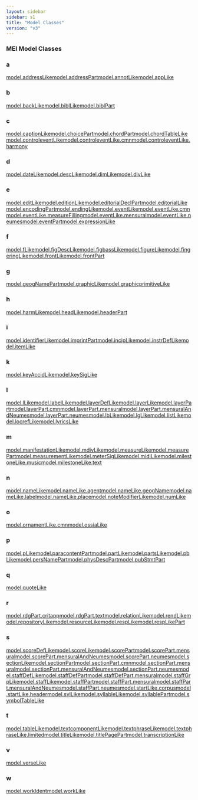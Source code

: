 ```yaml
---
layout: sidebar
sidebar: s1
title: "Model Classes"
version: "v3"
---
```

<div>
   <h3 class="widget-title">MEI Model Classes</h3>
   <div class="textwidget">
      <div class="sortedInitials well a">
         <h3>a</h3><a class="link_odd_classSpec chip a" href="{{ site.baseurl }}/{{ page.version }}/model-classes/model.addresslike.html">model.addressLike</a><a class="link_odd_classSpec chip a" href="{{ site.baseurl }}/{{ page.version }}/model-classes/model.addresspart.html">model.addressPart</a><a class="link_odd_classSpec chip a" href="{{ site.baseurl }}/{{ page.version }}/model-classes/model.annotlike.html">model.annotLike</a><a class="link_odd_classSpec chip a" href="{{ site.baseurl }}/{{ page.version }}/model-classes/model.applike.html">model.appLike</a></div>
      <div class="sortedInitials well b">
         <h3>b</h3><a class="link_odd_classSpec chip b" href="{{ site.baseurl }}/{{ page.version }}/model-classes/model.backlike.html">model.backLike</a><a class="link_odd_classSpec chip b" href="{{ site.baseurl }}/{{ page.version }}/model-classes/model.bibllike.html">model.biblLike</a><a class="link_odd_classSpec chip b" href="{{ site.baseurl }}/{{ page.version }}/model-classes/model.biblpart.html">model.biblPart</a></div>
      <div class="sortedInitials well c">
         <h3>c</h3><a class="link_odd_classSpec chip c" href="{{ site.baseurl }}/{{ page.version }}/model-classes/model.captionlike.html">model.captionLike</a><a class="link_odd_classSpec chip c" href="{{ site.baseurl }}/{{ page.version }}/model-classes/model.choicepart.html">model.choicePart</a><a class="link_odd_classSpec chip c" href="{{ site.baseurl }}/{{ page.version }}/model-classes/model.chordpart.html">model.chordPart</a><a class="link_odd_classSpec chip c" href="{{ site.baseurl }}/{{ page.version }}/model-classes/model.chordtablelike.html">model.chordTableLike</a><a class="link_odd_classSpec chip c" href="{{ site.baseurl }}/{{ page.version }}/model-classes/model.controleventlike.html">model.controleventLike</a><a class="link_odd_classSpec chip c" href="{{ site.baseurl }}/{{ page.version }}/model-classes/model.controleventlike.cmn.html">model.controleventLike.cmn</a><a class="link_odd_classSpec chip c" href="{{ site.baseurl }}/{{ page.version }}/model-classes/model.controleventlike.harmony.html">model.controleventLike.harmony</a></div>
      <div class="sortedInitials well d">
         <h3>d</h3><a class="link_odd_classSpec chip d" href="{{ site.baseurl }}/{{ page.version }}/model-classes/model.datelike.html">model.dateLike</a><a class="link_odd_classSpec chip d" href="{{ site.baseurl }}/{{ page.version }}/model-classes/model.desclike.html">model.descLike</a><a class="link_odd_classSpec chip d" href="{{ site.baseurl }}/{{ page.version }}/model-classes/model.dimlike.html">model.dimLike</a><a class="link_odd_classSpec chip d" href="{{ site.baseurl }}/{{ page.version }}/model-classes/model.divlike.html">model.divLike</a></div>
      <div class="sortedInitials well e">
         <h3>e</h3><a class="link_odd_classSpec chip e" href="{{ site.baseurl }}/{{ page.version }}/model-classes/model.editlike.html">model.editLike</a><a class="link_odd_classSpec chip e" href="{{ site.baseurl }}/{{ page.version }}/model-classes/model.editionlike.html">model.editionLike</a><a class="link_odd_classSpec chip e" href="{{ site.baseurl }}/{{ page.version }}/model-classes/model.editorialdeclpart.html">model.editorialDeclPart</a><a class="link_odd_classSpec chip e" href="{{ site.baseurl }}/{{ page.version }}/model-classes/model.editoriallike.html">model.editorialLike</a><a class="link_odd_classSpec chip e" href="{{ site.baseurl }}/{{ page.version }}/model-classes/model.encodingpart.html">model.encodingPart</a><a class="link_odd_classSpec chip e" href="{{ site.baseurl }}/{{ page.version }}/model-classes/model.endinglike.html">model.endingLike</a><a class="link_odd_classSpec chip e" href="{{ site.baseurl }}/{{ page.version }}/model-classes/model.eventlike.html">model.eventLike</a><a class="link_odd_classSpec chip e" href="{{ site.baseurl }}/{{ page.version }}/model-classes/model.eventlike.cmn.html">model.eventLike.cmn</a><a class="link_odd_classSpec chip e" href="{{ site.baseurl }}/{{ page.version }}/model-classes/model.eventlike.measurefilling.html">model.eventLike.measureFilling</a><a class="link_odd_classSpec chip e" href="{{ site.baseurl }}/{{ page.version }}/model-classes/model.eventlike.mensural.html">model.eventLike.mensural</a><a class="link_odd_classSpec chip e" href="{{ site.baseurl }}/{{ page.version }}/model-classes/model.eventlike.neumes.html">model.eventLike.neumes</a><a class="link_odd_classSpec chip e" href="{{ site.baseurl }}/{{ page.version }}/model-classes/model.eventpart.html">model.eventPart</a><a class="link_odd_classSpec chip e" href="{{ site.baseurl }}/{{ page.version }}/model-classes/model.expressionlike.html">model.expressionLike</a></div>
      <div class="sortedInitials well f">
         <h3>f</h3><a class="link_odd_classSpec chip f" href="{{ site.baseurl }}/{{ page.version }}/model-classes/model.flike.html">model.fLike</a><a class="link_odd_classSpec chip f" href="{{ site.baseurl }}/{{ page.version }}/model-classes/model.figdesclike.html">model.figDescLike</a><a class="link_odd_classSpec chip f" href="{{ site.baseurl }}/{{ page.version }}/model-classes/model.figbasslike.html">model.figbassLike</a><a class="link_odd_classSpec chip f" href="{{ site.baseurl }}/{{ page.version }}/model-classes/model.figurelike.html">model.figureLike</a><a class="link_odd_classSpec chip f" href="{{ site.baseurl }}/{{ page.version }}/model-classes/model.fingeringlike.html">model.fingeringLike</a><a class="link_odd_classSpec chip f" href="{{ site.baseurl }}/{{ page.version }}/model-classes/model.frontlike.html">model.frontLike</a><a class="link_odd_classSpec chip f" href="{{ site.baseurl }}/{{ page.version }}/model-classes/model.frontpart.html">model.frontPart</a></div>
      <div class="sortedInitials well g">
         <h3>g</h3><a class="link_odd_classSpec chip g" href="{{ site.baseurl }}/{{ page.version }}/model-classes/model.geognamepart.html">model.geogNamePart</a><a class="link_odd_classSpec chip g" href="{{ site.baseurl }}/{{ page.version }}/model-classes/model.graphiclike.html">model.graphicLike</a><a class="link_odd_classSpec chip g" href="{{ site.baseurl }}/{{ page.version }}/model-classes/model.graphicprimitivelike.html">model.graphicprimitiveLike</a></div>
      <div class="sortedInitials well h">
         <h3>h</h3><a class="link_odd_classSpec chip h" href="{{ site.baseurl }}/{{ page.version }}/model-classes/model.harmlike.html">model.harmLike</a><a class="link_odd_classSpec chip h" href="{{ site.baseurl }}/{{ page.version }}/model-classes/model.headlike.html">model.headLike</a><a class="link_odd_classSpec chip h" href="{{ site.baseurl }}/{{ page.version }}/model-classes/model.headerpart.html">model.headerPart</a></div>
      <div class="sortedInitials well i">
         <h3>i</h3><a class="link_odd_classSpec chip i" href="{{ site.baseurl }}/{{ page.version }}/model-classes/model.identifierlike.html">model.identifierLike</a><a class="link_odd_classSpec chip i" href="{{ site.baseurl }}/{{ page.version }}/model-classes/model.imprintpart.html">model.imprintPart</a><a class="link_odd_classSpec chip i" href="{{ site.baseurl }}/{{ page.version }}/model-classes/model.inciplike.html">model.incipLike</a><a class="link_odd_classSpec chip i" href="{{ site.baseurl }}/{{ page.version }}/model-classes/model.instrdeflike.html">model.instrDefLike</a><a class="link_odd_classSpec chip i" href="{{ site.baseurl }}/{{ page.version }}/model-classes/model.itemlike.html">model.itemLike</a></div>
      <div class="sortedInitials well k">
         <h3>k</h3><a class="link_odd_classSpec chip k" href="{{ site.baseurl }}/{{ page.version }}/model-classes/model.keyaccidlike.html">model.keyAccidLike</a><a class="link_odd_classSpec chip k" href="{{ site.baseurl }}/{{ page.version }}/model-classes/model.keysiglike.html">model.keySigLike</a></div>
      <div class="sortedInitials well l">
         <h3>l</h3><a class="link_odd_classSpec chip l" href="{{ site.baseurl }}/{{ page.version }}/model-classes/model.llike.html">model.lLike</a><a class="link_odd_classSpec chip l" href="{{ site.baseurl }}/{{ page.version }}/model-classes/model.labellike.html">model.labelLike</a><a class="link_odd_classSpec chip l" href="{{ site.baseurl }}/{{ page.version }}/model-classes/model.layerdeflike.html">model.layerDefLike</a><a class="link_odd_classSpec chip l" href="{{ site.baseurl }}/{{ page.version }}/model-classes/model.layerlike.html">model.layerLike</a><a class="link_odd_classSpec chip l" href="{{ site.baseurl }}/{{ page.version }}/model-classes/model.layerpart.html">model.layerPart</a><a class="link_odd_classSpec chip l" href="{{ site.baseurl }}/{{ page.version }}/model-classes/model.layerpart.cmn.html">model.layerPart.cmn</a><a class="link_odd_classSpec chip l" href="{{ site.baseurl }}/{{ page.version }}/model-classes/model.layerpart.mensural.html">model.layerPart.mensural</a><a class="link_odd_classSpec chip l" href="{{ site.baseurl }}/{{ page.version }}/model-classes/model.layerpart.mensuralandneumes.html">model.layerPart.mensuralAndNeumes</a><a class="link_odd_classSpec chip l" href="{{ site.baseurl }}/{{ page.version }}/model-classes/model.layerpart.neumes.html">model.layerPart.neumes</a><a class="link_odd_classSpec chip l" href="{{ site.baseurl }}/{{ page.version }}/model-classes/model.lblike.html">model.lbLike</a><a class="link_odd_classSpec chip l" href="{{ site.baseurl }}/{{ page.version }}/model-classes/model.lglike.html">model.lgLike</a><a class="link_odd_classSpec chip l" href="{{ site.baseurl }}/{{ page.version }}/model-classes/model.listlike.html">model.listLike</a><a class="link_odd_classSpec chip l" href="{{ site.baseurl }}/{{ page.version }}/model-classes/model.locreflike.html">model.locrefLike</a><a class="link_odd_classSpec chip l" href="{{ site.baseurl }}/{{ page.version }}/model-classes/model.lyricslike.html">model.lyricsLike</a></div>
      <div class="sortedInitials well m">
         <h3>m</h3><a class="link_odd_classSpec chip m" href="{{ site.baseurl }}/{{ page.version }}/model-classes/model.manifestationlike.html">model.manifestationLike</a><a class="link_odd_classSpec chip m" href="{{ site.baseurl }}/{{ page.version }}/model-classes/model.mdivlike.html">model.mdivLike</a><a class="link_odd_classSpec chip m" href="{{ site.baseurl }}/{{ page.version }}/model-classes/model.measurelike.html">model.measureLike</a><a class="link_odd_classSpec chip m" href="{{ site.baseurl }}/{{ page.version }}/model-classes/model.measurepart.html">model.measurePart</a><a class="link_odd_classSpec chip m" href="{{ site.baseurl }}/{{ page.version }}/model-classes/model.measurementlike.html">model.measurementLike</a><a class="link_odd_classSpec chip m" href="{{ site.baseurl }}/{{ page.version }}/model-classes/model.metersiglike.html">model.meterSigLike</a><a class="link_odd_classSpec chip m" href="{{ site.baseurl }}/{{ page.version }}/model-classes/model.midilike.html">model.midiLike</a><a class="link_odd_classSpec chip m" href="{{ site.baseurl }}/{{ page.version }}/model-classes/model.milestonelike.music.html">model.milestoneLike.music</a><a class="link_odd_classSpec chip m" href="{{ site.baseurl }}/{{ page.version }}/model-classes/model.milestonelike.text.html">model.milestoneLike.text</a></div>
      <div class="sortedInitials well n">
         <h3>n</h3><a class="link_odd_classSpec chip n" href="{{ site.baseurl }}/{{ page.version }}/model-classes/model.namelike.html">model.nameLike</a><a class="link_odd_classSpec chip n" href="{{ site.baseurl }}/{{ page.version }}/model-classes/model.namelike.agent.html">model.nameLike.agent</a><a class="link_odd_classSpec chip n" href="{{ site.baseurl }}/{{ page.version }}/model-classes/model.namelike.geogname.html">model.nameLike.geogName</a><a class="link_odd_classSpec chip n" href="{{ site.baseurl }}/{{ page.version }}/model-classes/model.namelike.label.html">model.nameLike.label</a><a class="link_odd_classSpec chip n" href="{{ site.baseurl }}/{{ page.version }}/model-classes/model.namelike.place.html">model.nameLike.place</a><a class="link_odd_classSpec chip n" href="{{ site.baseurl }}/{{ page.version }}/model-classes/model.notemodifierlike.html">model.noteModifierLike</a><a class="link_odd_classSpec chip n" href="{{ site.baseurl }}/{{ page.version }}/model-classes/model.numlike.html">model.numLike</a></div>
      <div class="sortedInitials well o">
         <h3>o</h3><a class="link_odd_classSpec chip o" href="{{ site.baseurl }}/{{ page.version }}/model-classes/model.ornamentlike.cmn.html">model.ornamentLike.cmn</a><a class="link_odd_classSpec chip o" href="{{ site.baseurl }}/{{ page.version }}/model-classes/model.ossialike.html">model.ossiaLike</a></div>
      <div class="sortedInitials well p">
         <h3>p</h3><a class="link_odd_classSpec chip p" href="{{ site.baseurl }}/{{ page.version }}/model-classes/model.plike.html">model.pLike</a><a class="link_odd_classSpec chip p" href="{{ site.baseurl }}/{{ page.version }}/model-classes/model.paracontentpart.html">model.paracontentPart</a><a class="link_odd_classSpec chip p" href="{{ site.baseurl }}/{{ page.version }}/model-classes/model.partlike.html">model.partLike</a><a class="link_odd_classSpec chip p" href="{{ site.baseurl }}/{{ page.version }}/model-classes/model.partslike.html">model.partsLike</a><a class="link_odd_classSpec chip p" href="{{ site.baseurl }}/{{ page.version }}/model-classes/model.pblike.html">model.pbLike</a><a class="link_odd_classSpec chip p" href="{{ site.baseurl }}/{{ page.version }}/model-classes/model.persnamepart.html">model.persNamePart</a><a class="link_odd_classSpec chip p" href="{{ site.baseurl }}/{{ page.version }}/model-classes/model.physdescpart.html">model.physDescPart</a><a class="link_odd_classSpec chip p" href="{{ site.baseurl }}/{{ page.version }}/model-classes/model.pubstmtpart.html">model.pubStmtPart</a></div>
      <div class="sortedInitials well q">
         <h3>q</h3><a class="link_odd_classSpec chip q" href="{{ site.baseurl }}/{{ page.version }}/model-classes/model.quotelike.html">model.quoteLike</a></div>
      <div class="sortedInitials well r">
         <h3>r</h3><a class="link_odd_classSpec chip r" href="{{ site.baseurl }}/{{ page.version }}/model-classes/model.rdgpart.critapp.html">model.rdgPart.critapp</a><a class="link_odd_classSpec chip r" href="{{ site.baseurl }}/{{ page.version }}/model-classes/model.rdgpart.text.html">model.rdgPart.text</a><a class="link_odd_classSpec chip r" href="{{ site.baseurl }}/{{ page.version }}/model-classes/model.relationlike.html">model.relationLike</a><a class="link_odd_classSpec chip r" href="{{ site.baseurl }}/{{ page.version }}/model-classes/model.rendlike.html">model.rendLike</a><a class="link_odd_classSpec chip r" href="{{ site.baseurl }}/{{ page.version }}/model-classes/model.repositorylike.html">model.repositoryLike</a><a class="link_odd_classSpec chip r" href="{{ site.baseurl }}/{{ page.version }}/model-classes/model.resourcelike.html">model.resourceLike</a><a class="link_odd_classSpec chip r" href="{{ site.baseurl }}/{{ page.version }}/model-classes/model.resplike.html">model.respLike</a><a class="link_odd_classSpec chip r" href="{{ site.baseurl }}/{{ page.version }}/model-classes/model.resplikepart.html">model.respLikePart</a></div>
      <div class="sortedInitials well s">
         <h3>s</h3><a class="link_odd_classSpec chip s" href="{{ site.baseurl }}/{{ page.version }}/model-classes/model.scoredeflike.html">model.scoreDefLike</a><a class="link_odd_classSpec chip s" href="{{ site.baseurl }}/{{ page.version }}/model-classes/model.scorelike.html">model.scoreLike</a><a class="link_odd_classSpec chip s" href="{{ site.baseurl }}/{{ page.version }}/model-classes/model.scorepart.html">model.scorePart</a><a class="link_odd_classSpec chip s" href="{{ site.baseurl }}/{{ page.version }}/model-classes/model.scorepart.mensural.html">model.scorePart.mensural</a><a class="link_odd_classSpec chip s" href="{{ site.baseurl }}/{{ page.version }}/model-classes/model.scorepart.mensuralandneumes.html">model.scorePart.mensuralAndNeumes</a><a class="link_odd_classSpec chip s" href="{{ site.baseurl }}/{{ page.version }}/model-classes/model.scorepart.neumes.html">model.scorePart.neumes</a><a class="link_odd_classSpec chip s" href="{{ site.baseurl }}/{{ page.version }}/model-classes/model.sectionlike.html">model.sectionLike</a><a class="link_odd_classSpec chip s" href="{{ site.baseurl }}/{{ page.version }}/model-classes/model.sectionpart.html">model.sectionPart</a><a class="link_odd_classSpec chip s" href="{{ site.baseurl }}/{{ page.version }}/model-classes/model.sectionpart.cmn.html">model.sectionPart.cmn</a><a class="link_odd_classSpec chip s" href="{{ site.baseurl }}/{{ page.version }}/model-classes/model.sectionpart.mensural.html">model.sectionPart.mensural</a><a class="link_odd_classSpec chip s" href="{{ site.baseurl }}/{{ page.version }}/model-classes/model.sectionpart.mensuralandneumes.html">model.sectionPart.mensuralAndNeumes</a><a class="link_odd_classSpec chip s" href="{{ site.baseurl }}/{{ page.version }}/model-classes/model.sectionpart.neumes.html">model.sectionPart.neumes</a><a class="link_odd_classSpec chip s" href="{{ site.baseurl }}/{{ page.version }}/model-classes/model.staffdeflike.html">model.staffDefLike</a><a class="link_odd_classSpec chip s" href="{{ site.baseurl }}/{{ page.version }}/model-classes/model.staffdefpart.html">model.staffDefPart</a><a class="link_odd_classSpec chip s" href="{{ site.baseurl }}/{{ page.version }}/model-classes/model.staffdefpart.mensural.html">model.staffDefPart.mensural</a><a class="link_odd_classSpec chip s" href="{{ site.baseurl }}/{{ page.version }}/model-classes/model.staffgrplike.html">model.staffGrpLike</a><a class="link_odd_classSpec chip s" href="{{ site.baseurl }}/{{ page.version }}/model-classes/model.stafflike.html">model.staffLike</a><a class="link_odd_classSpec chip s" href="{{ site.baseurl }}/{{ page.version }}/model-classes/model.staffpart.html">model.staffPart</a><a class="link_odd_classSpec chip s" href="{{ site.baseurl }}/{{ page.version }}/model-classes/model.staffpart.mensural.html">model.staffPart.mensural</a><a class="link_odd_classSpec chip s" href="{{ site.baseurl }}/{{ page.version }}/model-classes/model.staffpart.mensuralandneumes.html">model.staffPart.mensuralAndNeumes</a><a class="link_odd_classSpec chip s" href="{{ site.baseurl }}/{{ page.version }}/model-classes/model.staffpart.neumes.html">model.staffPart.neumes</a><a class="link_odd_classSpec chip s" href="{{ site.baseurl }}/{{ page.version }}/model-classes/model.startlike.corpus.html">model.startLike.corpus</a><a class="link_odd_classSpec chip s" href="{{ site.baseurl }}/{{ page.version }}/model-classes/model.startlike.header.html">model.startLike.header</a><a class="link_odd_classSpec chip s" href="{{ site.baseurl }}/{{ page.version }}/model-classes/model.syllike.html">model.sylLike</a><a class="link_odd_classSpec chip s" href="{{ site.baseurl }}/{{ page.version }}/model-classes/model.syllablelike.html">model.syllableLike</a><a class="link_odd_classSpec chip s" href="{{ site.baseurl }}/{{ page.version }}/model-classes/model.syllablepart.html">model.syllablePart</a><a class="link_odd_classSpec chip s" href="{{ site.baseurl }}/{{ page.version }}/model-classes/model.symboltablelike.html">model.symbolTableLike</a></div>
      <div class="sortedInitials well t">
         <h3>t</h3><a class="link_odd_classSpec chip t" href="{{ site.baseurl }}/{{ page.version }}/model-classes/model.tablelike.html">model.tableLike</a><a class="link_odd_classSpec chip t" href="{{ site.baseurl }}/{{ page.version }}/model-classes/model.textcomponentlike.html">model.textcomponentLike</a><a class="link_odd_classSpec chip t" href="{{ site.baseurl }}/{{ page.version }}/model-classes/model.textphraselike.html">model.textphraseLike</a><a class="link_odd_classSpec chip t" href="{{ site.baseurl }}/{{ page.version }}/model-classes/model.textphraselike.limited.html">model.textphraseLike.limited</a><a class="link_odd_classSpec chip t" href="{{ site.baseurl }}/{{ page.version }}/model-classes/model.titlelike.html">model.titleLike</a><a class="link_odd_classSpec chip t" href="{{ site.baseurl }}/{{ page.version }}/model-classes/model.titlepagepart.html">model.titlePagePart</a><a class="link_odd_classSpec chip t" href="{{ site.baseurl }}/{{ page.version }}/model-classes/model.transcriptionlike.html">model.transcriptionLike</a></div>
      <div class="sortedInitials well v">
         <h3>v</h3><a class="link_odd_classSpec chip v" href="{{ site.baseurl }}/{{ page.version }}/model-classes/model.verselike.html">model.verseLike</a></div>
      <div class="sortedInitials well w">
         <h3>w</h3><a class="link_odd_classSpec chip w" href="{{ site.baseurl }}/{{ page.version }}/model-classes/model.workident.html">model.workIdent</a><a class="link_odd_classSpec chip w" href="{{ site.baseurl }}/{{ page.version }}/model-classes/model.worklike.html">model.workLike</a></div>
   </div>
</div>